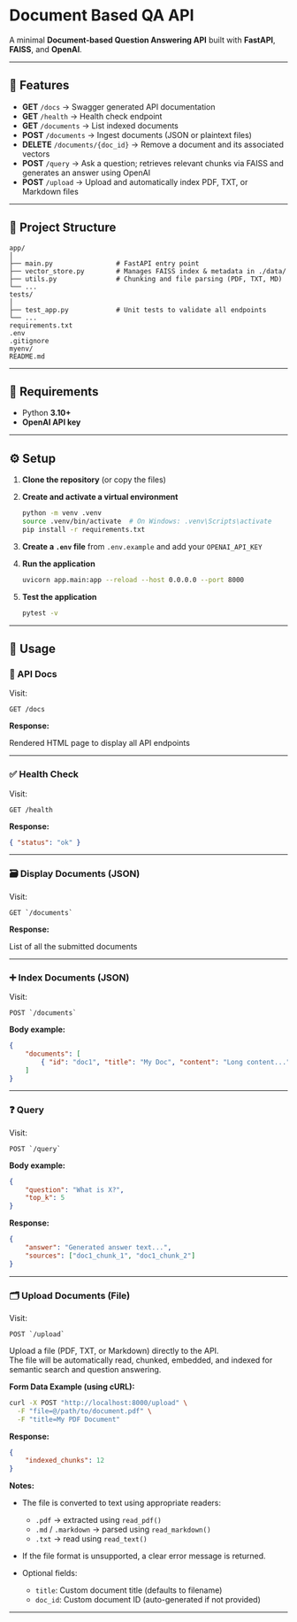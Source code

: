 # Document Based QA API

A minimal **Document-based Question Answering API** built with **FastAPI**, **FAISS**, and **OpenAI**.

---

## 🚀 Features

-   **GET** `/docs` → Swagger generated API documentation
-   **GET** `/health` → Health check endpoint
-   **GET** `/documents` → List indexed documents
-   **POST** `/documents` → Ingest documents (JSON or plaintext files)
-   **DELETE** `/documents/{doc_id}` → Remove a document and its associated vectors
-   **POST** `/query` → Ask a question; retrieves relevant chunks via FAISS and generates an answer using OpenAI
-   **POST** `/upload` → Upload and automatically index PDF, TXT, or Markdown files

---

## 📁 Project Structure

```
app/
│
├── main.py                # FastAPI entry point
├── vector_store.py        # Manages FAISS index & metadata in ./data/
├── utils.py               # Chunking and file parsing (PDF, TXT, MD)
└── ...
tests/
│
├── test_app.py            # Unit tests to validate all endpoints
└── ...
requirements.txt
.env
.gitignore
myenv/
README.md
```

---

## 🧩 Requirements

-   Python **3.10+**
-   **OpenAI API key**

---

## ⚙️ Setup

1. **Clone the repository** (or copy the files)

2. **Create and activate a virtual environment**

    ```bash
    python -m venv .venv
    source .venv/bin/activate  # On Windows: .venv\Scripts\activate
    pip install -r requirements.txt
    ```

3. **Create a `.env` file** from `.env.example` and add your `OPENAI_API_KEY`

4. **Run the application**

    ```bash
    uvicorn app.main:app --reload --host 0.0.0.0 --port 8000
    ```

5. **Test the application**

    ```bash
    pytest -v
    ```

---

## 📄 Usage

### 📝 API Docs

Visit:

```
GET /docs
```

**Response:**

Rendered HTML page to display all API endpoints

---

### ✅ Health Check

Visit:

```
GET /health
```

**Response:**

```json
{ "status": "ok" }
```

---

### 🗃️ Display Documents (JSON)

Visit:

```
GET `/documents`
```

**Response:**

List of all the submitted documents

---

### ➕ Index Documents (JSON)

Visit:

```
POST `/documents`
```

**Body example:**

```json
{
	"documents": [
		{ "id": "doc1", "title": "My Doc", "content": "Long content..." }
	]
}
```

---

### ❓ Query

Visit:

```
POST `/query`
```

**Body example:**

```json
{
	"question": "What is X?",
	"top_k": 5
}
```

**Response:**

```json
{
	"answer": "Generated answer text...",
	"sources": ["doc1_chunk_1", "doc1_chunk_2"]
}
```

---

### 🗂️ Upload Documents (File)

Visit:

```
POST `/upload`
```

Upload a file (PDF, TXT, or Markdown) directly to the API.  
The file will be automatically read, chunked, embedded, and indexed for semantic search and question answering.

**Form Data Example (using cURL):**

```bash
curl -X POST "http://localhost:8000/upload" \
  -F "file=@/path/to/document.pdf" \
  -F "title=My PDF Document"
```

**Response:**

```json
{
	"indexed_chunks": 12
}
```

**Notes:**

-   The file is converted to text using appropriate readers:

    -   `.pdf` → extracted using `read_pdf()`
    -   `.md` / `.markdown` → parsed using `read_markdown()`
    -   `.txt` → read using `read_text()`

-   If the file format is unsupported, a clear error message is returned.
-   Optional fields:

    -   `title`: Custom document title (defaults to filename)
    -   `doc_id`: Custom document ID (auto-generated if not provided)

---
